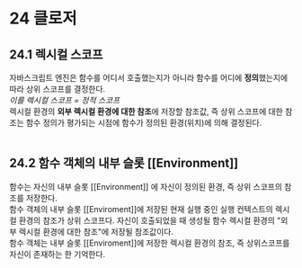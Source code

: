 24 클로저
===================
24.1 렉시컬 스코프
---------------
자바스크립트 엔진은 함수를 어디서 호출했는지가 아니라 함수를 어디에 **정의**했는지에 따라 상위 스코프를 결정한다.  
*이를 렉시컬 스코프 = 정적 스코프*  
렉시컬 환경의 **외부 렉시컬 환경에 대한 참조**에 저장할 참조값, 즉 상위 스코프에 대한 참조는 함수 정의가 평가되는 시점에 함수가 정의된 환경(위치)에 의해 결정된다.  
<br/>

24.2 함수 객체의 내부 슬롯 [[Environment]]
----------------
함수는 자신의 내부 슬롯 [[Environment]] 에 자신이 정의된 환경, 즉 상위 스코프의 참조를 저장한다.  
함수 객체의 내부 슬롯 [[Enviroment]]에 저장된 현재 실행 중인 실행 컨텍스트의 렉시컬 환경의 참조가 상위 스코프다.  자신이 호출되었을 때 생성될 함수 렉시컬 환경의 "외부 렉시컬 환경에 대한 참조"에 저장될 참조값이다.  
함수 객체는 내부 슬롯 [[Enviroment]]에 저장한 렉시컬 환경의 참조, 즉 상위스코프를 자신이 존재하는 한 기억한다.  
